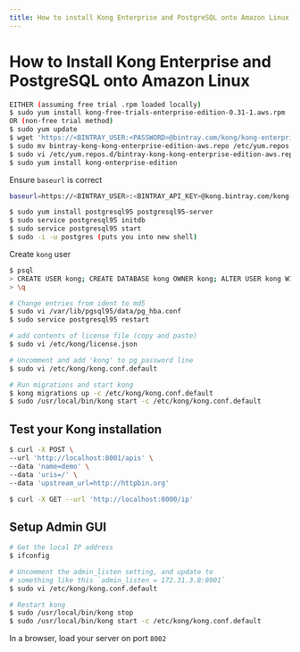 ```yaml
---
title: How to install Kong Enterprise and PostgreSQL onto Amazon Linux
---
```


# How to Install Kong Enterprise and PostgreSQL onto Amazon Linux

```bash
EITHER (assuming free trial .rpm loaded locally)
$ sudo yum install kong-free-trials-enterprise-edition-0.31-1.aws.rpm
OR (non-free trial method)
$ sudo yum update
$ wget 'https://<BINTRAY_USER:<PASSWORD>@bintray.com/kong/kong-enterprise-edition-aws/rpm' -O bintray-kong-kong-enterprise-edition-aws.repo --auth-no-challenge
$ sudo mv bintray-kong-kong-enterprise-edition-aws.repo /etc/yum.repos.d/
$ sudo vi /etc/yum.repos.d/bintray-kong-kong-enterprise-edition-aws.repo
$ sudo yum install kong-enterprise-edition
```

Ensure `baseurl` is correct

```bash
baseurl=https://<BINTRAY_USER>:<BINTRAY_API_KEY>@kong.bintray.com/kong-enterprise-edition-aws
```

```bash
$ sudo yum install postgresql95 postgresql95-server
$ sudo service postgresql95 initdb
$ sudo service postgresql95 start
$ sudo -i -u postgres (puts you into new shell)
```

Create `kong` user

```bash
$ psql
> CREATE USER kong; CREATE DATABASE kong OWNER kong; ALTER USER kong WITH password 'kong'; 
> \q
```

```bash
# Change entries from ident to md5
$ sudo vi /var/lib/pgsql95/data/pg_hba.conf
$ sudo service postgresql95 restart

# add contents of license file (copy and paste)
$ sudo vi /etc/kong/license.json

# Uncomment and add 'kong' to pg_password line
$ sudo vi /etc/kong/kong.conf.default

# Run migrations and start kong
$ kong migrations up -c /etc/kong/kong.conf.default
$ sudo /usr/local/bin/kong start -c /etc/kong/kong.conf.default
```

## Test your Kong installation

```bash
$ curl -X POST \
--url 'http://localhost:8001/apis' \
--data 'name=demo' \
--data 'uris=/' \
--data 'upstream_url=http://httpbin.org'
```
```bash
$ curl -X GET --url 'http://localhost:8000/ip'
```

## Setup Admin GUI

```bash
# Get the local IP address
$ ifconfig 

# Uncomment the admin_listen setting, and update to 
# something like this `admin_listen = 172.31.3.8:8001`
$ sudo vi /etc/kong/kong.conf.default 

# Restart kong
$ sudo /usr/local/bin/kong stop 
$ sudo /usr/local/bin/kong start -c /etc/kong/kong.conf.default
```

In a browser, load your server on port `8002`
